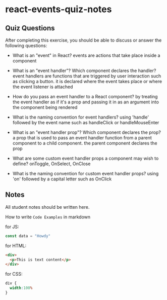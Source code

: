 # react-events-quiz-notes

## Quiz Questions

After completing this exercise, you should be able to discuss or answer the following questions:

- What is an "event" in React?
events are actions that take place inside a component

- What is an "event handler"? Which component declares the handler?
event handlers are functions that are triggered by user interaction such as clicking a button. it is declared where the event takes place or where the event listener is attached

- How do you pass an event handler to a React component?
by treating the event handler as if it's a prop and passing it in as an argument into the component being rendered

- What is the naming convention for event handlers?
using 'handle' followed by the event name such as handleClick or handleMouseEnter

- What is an "event handler prop"? Which component declares the prop?
a prop that is used to pass an event handler function from a parent component to a child component. the parent component declares the prop

- What are some custom event handler props a component may wish to define?
onToggle, OnSelect, OnClose

- What is the naming convention for custom event handler props?
using 'on' followed by a capital letter such as OnClick


## Notes

All student notes should be written here.


How to write `Code Examples` in markdown

for JS:
```javascript
const data = "Howdy"
```

for HTML:
```html
<div>
  <p>This is text content</p>
</div>
```

for CSS:
```css
div {
  width:100%
}
```
